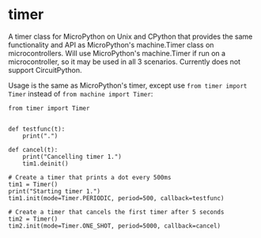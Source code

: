 # timer

A timer class for MicroPython on Unix and CPython that provides the same functionality and API as MicroPython's machine.Timer class on microcontrollers.  Will use MicroPython's machine.Timer if run on a microcontroller, so it may be used in all 3 scenarios.  Currently does not support CircuitPython.

Usage is the same as MicroPython's timer, except use `from timer import Timer` instead of `from machine import Timer`:

```
from timer import Timer


def testfunc(t):
    print(".")

def cancel(t):
    print("Cancelling timer 1.")
    tim1.deinit()

# Create a timer that prints a dot every 500ms
tim1 = Timer()
print("Starting timer 1.")
tim1.init(mode=Timer.PERIODIC, period=500, callback=testfunc)

# Create a timer that cancels the first timer after 5 seconds
tim2 = Timer()
tim2.init(mode=Timer.ONE_SHOT, period=5000, callback=cancel)
```
